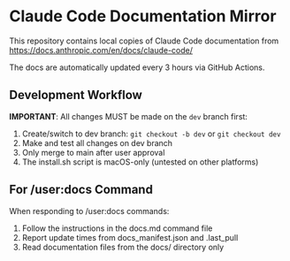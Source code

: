 # Claude Code Documentation Mirror

This repository contains local copies of Claude Code documentation from https://docs.anthropic.com/en/docs/claude-code/

The docs are automatically updated every 3 hours via GitHub Actions.

## Development Workflow

**IMPORTANT**: All changes MUST be made on the `dev` branch first:
1. Create/switch to dev branch: `git checkout -b dev` or `git checkout dev`
2. Make and test all changes on dev branch
3. Only merge to main after user approval
4. The install.sh script is macOS-only (untested on other platforms)

## For /user:docs Command

When responding to /user:docs commands:
1. Follow the instructions in the docs.md command file
2. Report update times from docs_manifest.json and .last_pull
3. Read documentation files from the docs/ directory only